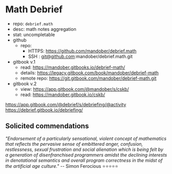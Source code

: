 # Math Debrief

- repo: `debrief.math`
- desc: math notes aggregation
- stat: uncompletable
- github
  - repo:
    - HTTPS: https://github.com/mandober/debrief.math
    - SSH :  git@github.com:mandober/debrief.math.git
- gitbook v.1
  - read: https://mandober.gitbooks.io/debrief-math/
  - details: https://legacy.gitbook.com/book/mandober/debrief-math
  - remote repo: https://git.gitbook.com/mandober/debrief-math.git
- gitbook v.2
  - view: https://app.gitbook.com/@mandober/s/cskb/
  - read: https://mandober.gitbook.io/cskb/

https://app.gitbook.com/@debrief/s/debriefing/@activity
https://debrief.gitbook.io/debriefing/


## Solicited commendations

*"Endorsement of a particularly sensational, violent concept of mathematics that reflects the pervasive sense of embittered anger, confusion, restlessness, sexual frustration and social alienation which is being felt by a generation of disenfranchised programmers amidst the declining interests in denotational semantics and overall program correctness in the midst of the artificial age culture."* -- Simon Ferocious ⭐⭐⭐⭐⭐
